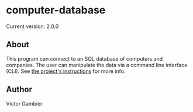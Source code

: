 # computer-database

Current version: 2.0.0

## About
This program can connect to an SQL database of computers and companies. The user can manipulate the data via a command line interface (CLI).
See [the project's instructions](https://github.com/excilys/training-java) for more info.

## Author
Victor Gambier
